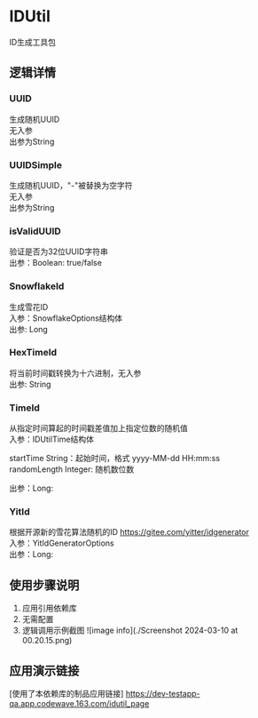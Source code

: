 # IDUtil
ID生成工具包

## 逻辑详情

### UUID

生成随机UUID  
无入参  
出参为String  

### UUIDSimple

生成随机UUID，"-"被替换为空字符  
无入参  
出参为String  

### isValidUUID

验证是否为32位UUID字符串  
出参：Boolean: true/false  

### SnowflakeId

生成雪花ID  
入参：SnowflakeOptions结构体  
出参: Long  

### HexTimeId

将当前时间戳转换为十六进制，无入参  
出参: String  

### TimeId

从指定时间算起的时间戳差值加上指定位数的随机值  
入参：IDUtilTime结构体  

startTime String：起始时间，格式 yyyy-MM-dd HH:mm:ss  
randomLength Integer: 随机数位数  

出参：Long:   

### YitId
根据开源新的雪花算法随机的ID https://gitee.com/yitter/idgenerator  
入参：YitIdGeneratorOptions  
出参：Long:  

## 使用步骤说明

1.  应用引用依赖库
2.  无需配置
3.  逻辑调用示例截图
![image info](./Screenshot 2024-03-10 at 00.20.15.png)

## 应用演示链接

[使用了本依赖库的制品应用链接]
https://dev-testapp-qa.app.codewave.163.com/idutil_page